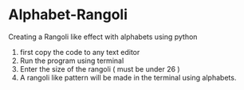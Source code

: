 # Alphabet-Rangoli
Creating a Rangoli like effect with alphabets using python

1. first copy the code to any text editor
2. Run the program using terminal
3. Enter the size of the rangoli ( must be under 26 )
4. A rangoli like pattern will be made in the terminal using alphabets.
